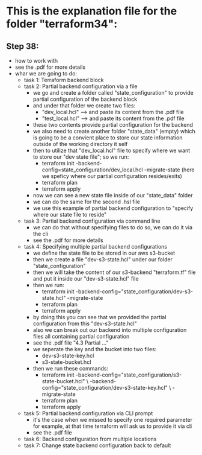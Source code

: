 # This is the explanation file for the folder "terraform34":


## Step 38:
- how to work with 
- see the .pdf for more details 
- whar we are going to do:
    - task 1: Terraform backend block
    - task 2: Partial backend configuration via a file
        - we go and create a folder called "state_configuration" to provide partial configuration of the backend block
        - and under that folder we create two files:
            - "dev_local.hcl" --> and paste its content from the .pdf file
            - "test_local.hcl" --> and paste its content from the .pdf file
        - these two contents provide partial configuration for the backend
        - we also need to create another folder "state_data" (empty) which is going to be a convient place to store our state information outside of the working directory it self
        - then to utilize that "dev_local.hcl" file to specify where we want to store our "dev state file"; so we run:
            - terraform init -backend-config=state_configuration/dev_local.hcl -migrate-state (here we speficy where our partial configuration resides/exits)
            - terraform plan
            - terraform apply
        - now we can see a new state file inside of our "state_data" folder
        - we can do the same for the second .hsl file
        - we use this example of partial backend configuration to "specify where our state file to reside"
    - task 3: Partial backend configuration via command line
        - we can do that without specifying files to do so, we can do it via the cli
        - see the .pdf for more details
    - task 4: Specifying multiple partial backend configurations
        - we define the state file to be stored in our aws s3-bucket
        - then we create a file "dev-s3-state.hcl" under our folder "state_configuration"
        - then we will take the content of our s3-backend "terraform.tf" file and put it inside our "dev-s3-state.hcl" file
        - then we run:
            - terraform init -backend-config="state_configuration/dev-s3-state.hcl" -migrate-state
            - terraform plan
            - terraform apply
        - by doing this you can see that we provided the partial configuration from this "dev-s3-state.hcl"
        - also we can break out our backend into multiple configuration files all containing partial configuration
        - see the .pdf file "4.3 Partial ..."
        - we seperate the key and the bucket into two files:
            - dev-s3-state-key.hcl
            - s3-state-bucket.hcl
        - then we run these commands:
            - terraform init -backend-config="state_configuration/s3-state-bucket.hcl" \ -backend-config="state_configuration/dev-s3-state-key.hcl" \ -migrate-state
            - terraform plan
            - terraform apply
    - task 5: Partial backend configuration via CLI prompt
        - it's the case when we missed to specify one required parameter for example, at that time terraform will ask us to provide it via cli
        - see the .pdf file
    - task 6: Backend configuration from multiple locations
    - task 7: Change state backend configuration back to default